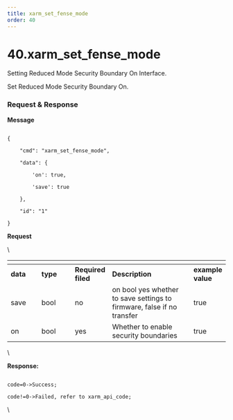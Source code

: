 ```yaml
---
title: xarm_set_fense_mode
order: 40
---
```

# 40.xarm\_set\_fense\_mode



 Setting Reduced Mode Security Boundary On Interface.

Set Reduced Mode Security Boundary On.







###  Request & Response

**Message**




```

{

    "cmd": "xarm_set_fense_mode",

    "data": {

        'on': true, 

        'save': true

    },

    "id": "1"

}

```     
**Request**



\













<table data-header-hidden><thead><tr><th width="85"></th><th width="100"></th><th width="70"></th><th width="295"></th><th></th></tr></thead><tbody><tr><td><strong>data</strong></td><td><strong>type</strong></td><td><strong>Required filed</strong></td><td><strong>Description</strong></td><td><strong>example value</strong></td></tr><tr><td>save</td><td>bool</td><td>no</td><td>on bool yes whether to save settings to firmware, false if no transfer	</td><td>true</td></tr><tr><td>on</td><td>bool</td><td>yes</td><td>Whether to enable security boundaries</td><td>true</td></tr></tbody></table>



\





**Response:**     



```

code=0->Success;

code!=0->Failed, refer to xarm_api_code;

```



\










